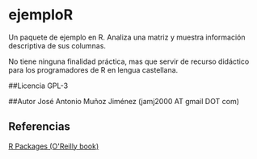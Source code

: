 # ejemploR
Un paquete de ejemplo en R. 
Analiza una matriz y muestra información descriptiva de sus columnas.

No tiene ninguna finalidad práctica, mas que servir de recurso didáctico para los programadores de R en lengua castellana.


##Licencia
GPL-3

##Autor
José Antonio Muñoz Jiménez (jamj2000 AT gmail DOT com)

## Referencias
[R Packages (O'Reilly book)](http://r-pkgs.had.co.nz/)
